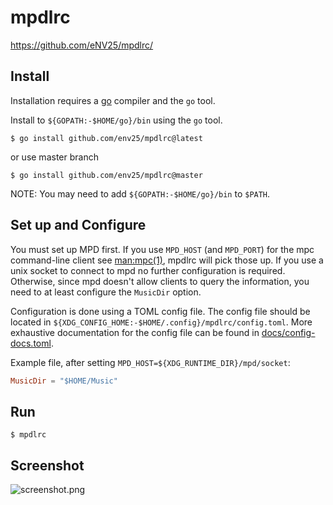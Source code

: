 # mpdlrc

https://github.com/eNV25/mpdlrc/

## Install

Installation requires a [go](http://golang.org/) compiler and the `go` tool.

Install to `${GOPATH:-$HOME/go}/bin` using the `go` tool.
```
$ go install github.com/env25/mpdlrc@latest
```
or use master branch
```
$ go install github.com/env25/mpdlrc@master
```
NOTE: You may need to add `${GOPATH:-$HOME/go}/bin` to `$PATH`.

## Set up and Configure

You must set up MPD first. If you use `MPD_HOST` (and `MPD_PORT`) for
the mpc command-line client see [man:mpc(1)](https://man.archlinux.org/man/mpc.1),
mpdlrc will pick those up. If you use a unix socket to connect to mpd
no further configuration is required. Otherwise, since mpd doesn't allow
clients to query the information, you need to at least configure
the `MusicDir` option.

Configuration is done using a TOML config file. The config file should be
located in `${XDG_CONFIG_HOME:-$HOME/.config}/mpdlrc/config.toml`. More
exhaustive documentation for the config file can be found in
[docs/config-docs.toml](docs/config-docs.toml).

Example file, after setting `MPD_HOST=${XDG_RUNTIME_DIR}/mpd/socket`:

```toml
MusicDir = "$HOME/Music"
```

## Run

```
$ mpdlrc
```

## Screenshot

![screenshot.png](https://user-images.githubusercontent.com/61089994/178155519-89f2829c-9640-459b-8df0-1478354e26ab.png)
